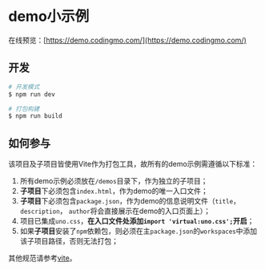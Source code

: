 # demo小示例

在线预览：[https://demo.codingmo.com/](https://demo.codingmo.com/)

## 开发

```bash
# 开发模式
$ npm run dev

# 打包构建
$ npm run build
```

## 如何参与

该项目及子项目皆使用Vite作为打包工具，故所有的demo示例需遵循以下标准：

1. 所有demo示例必须放在`/demos`目录下，作为独立的子项目；
2. **子项目**下必须包含`index.html`，作为demo的唯一入口文件；
3. **子项目**下必须包含`package.json`，作为demo的信息说明文件（`title`， `description`， `author`将会直接展示在demo的入口页面上）；
4. 项目已集成`uno.css`，**在入口文件处添加`import 'virtual:uno.css';`开启**；
5. 如果**子项目**安装了`npm`依赖包，则必须在主`package.json`的`workspaces`中添加该子项目路径，否则无法打包；

其他规范请参考[vite](https://cn.vitejs.dev/guide/build.html#multi-page-app)。
